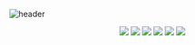 ![header](https://capsule-render.vercel.app/api?type=rounded&color=auto&height=200&section=header&text=Welcome&fontSize=50&desc=Kim%20Chul%20Yeon&descAlignY=80&descAlign=80&descSize=15)


<div align="center">
  <img src="https://img.shields.io/badge/HTML-E34F26?style=for-the-badge&logo=HTML5&logoColor=black"> <img src="https://img.shields.io/badge/CSS-1572B6?style=for-the-badge&logo=CSS3&logoColor=black"> <img src="https://img.shields.io/badge/JAVASCRIPT-F7DF1E?style=for-the-badge&logo=JavaScript&logoColor=black"> <img src="https://img.shields.io/badge/REACT-61DAFB?style=for-the-badge&logo=React&logoColor=black"> <img src="https://img.shields.io/badge/SLACK-4A154B?style=for-the-badge&logo=Slack&logoColor=black"> <img src="https://img.shields.io/badge/FIGMA-F24E1E?style=for-the-badge&logo=Figma&logoColor=black">




</div>
